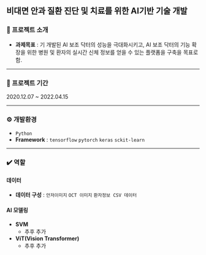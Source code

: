 ## 비대면 안과 질환 진단 및 치료를 위한 AI기반 기술 개발
### 📌 프로젝트 소개
- **과제목표** : 기 개발된 AI 보조 닥터의 성능을 극대화시키고, AI 보조 닥터의 기능 확장을 위한 병원 및 환자의 실시간 신체 정보를 얻을 수 있는 플랫폼을 구축을 목표로 함.

---

### 📆 프로젝트 기간
2020.12.07 ~ 2022.04.15

---

### ⚙️ 개발환경
- `Python`
- **Framework** : `tensorflow` `pytorch` `keras` `sckit-learn`
  
---

### ✔️ 역할
#### 데이터
- **데이터 구성** : `안저이미지` `OCT 이미지` `환자정보 CSV 데이터`

  
#### AI 모델링
- **SVM**
  - 추후 추가
- **ViT(Vision Transformer)**
  - 추후 추가



